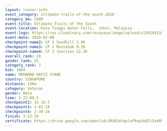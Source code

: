 ```yaml
--- 
layout: runner-info 
event_category: ultimate-trails-of-the-south-2020 
category_km: 15KM 
event-title: Ultimate Trails of the South 
event-location: Kota Tinggi Water Falls,  Johor, Malaysia 
event-logo: https://res.cloudinary.com/raceyaya/image/upload/v1581841103/logo/2020/ultimate-trails-2020_i93dfj.jpg 
event-date: 2020-02-08 
checkpoint-name2: CP 1 Sandhill 2.8K 
checkpoint-name3: CP 2 Muntahak 9.2K 
checkpoint-name4: CP 3 Junction 12.3K 
overall_rank: 28
gender_rank: 25
category_rank: 7
bib: 1084
name: MOHAMAD HAFIZ SYANE
country: SINGAPORE
distance: 15Km
category: Veteran
gender: Male
time: 3-22-09.5
checkpoint2: 32-16.5
checkpoint3: 2-02-18
checkpoint4: 2-39-16
finish: 3-22-10
certificate: https://drive.google.com/open?id=1MS0ImYqeloP9vpVeQ7i3xkRhMi6fEHFG
--- 
```


